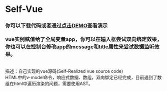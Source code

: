 # Self-Vue
<h3>你可以下载代码或者通过<a href="https://hiwayne.github.io/Self-Vue/Self-Vue/Self-Vue.html">点击DEMO</a>查看演示<br /><br />
vue实例赋值给了全局变量app，你可以在输入框尝试双向绑定效果，你也可以在控制台修改app的message和title属性来尝试数据监听效果。
</h3><br />
描述：自己实现的vue源码(Self-Realized vue source code)<br />
HTML中的v-model命令，响应式数据、数组，双向绑定已经完成，目前遇到了数组在html中遍历渲染的问题，需要使用AST。

